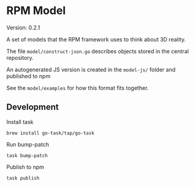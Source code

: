 # RPM Model

Version: 0.2.1

A set of models that the RPM framework uses to think about 3D reality.

The file `model/construct-json.go` describes objects stored in the central repository.

An autogenerated JS version is created in the `model-js/` folder and published to npm
 
See the `model/examples` for how this format fits together.

## Development

Install task

`brew install go-task/tap/go-task`

Run bump-patch

`task bump-patch`

Publish to npm

`task publish`
